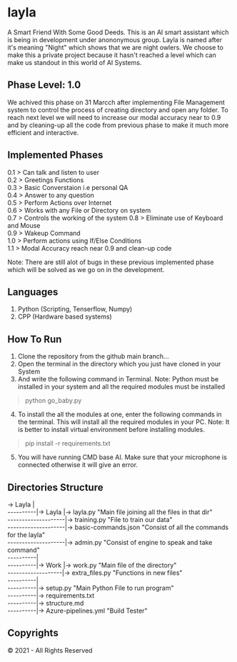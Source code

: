 # layla
A Smart Friend With Some Good Deeds. This is an AI smart assistant which is being in development under anononymous group. Layla is named after it's meaning "Night" which shows that we are night owlers. We choose to make this a private project because it hasn't reached a level which can make us standout in this world of AI Systems.

## Phase Level: 1.0
We achived this phase on 31 Marcch after implementing File Management system to control the process of creating directory and open any folder. To reach next level we will need to increase our modal accuracy near to 0.9 and by cleaning-up all the code from previous phase to make it much more efficient and interactive.

## Implemented Phases
0.1 > Can talk and listen to user  
0.2 > Greetings Functions  
0.3 > Basic Converstaion i.e personal QA  
0.4 > Answer to any question  
0.5 > Perform Actions over Internet  
0.6 > Works with any File or Directory on system  
0.7 > Controls the working of the system
0.8 > Eliminate use of Keyboard and Mouse  
0.9 > Wakeup Command  
1.0 > Perform actions using If/Else Conditions  
1.1 > Modal Accuracy reach near 0.9 and clean-up code  

Note: There are still alot of bugs in these previous implemented phase which will be solved as we go on in the development.

## Languages
1. Python (Scripting, Tenserflow, Numpy)
2. CPP (Hardware based systems)

## How To Run
1. Clone the repository from the github main branch...
2. Open the terminal in the directory which you just have cloned in your System
3. And write the following command in Terminal. Note: Python must be installed in your system and all the required modules must be installed
> python go_baby.py
4. To install the all the modules at one, enter the following commands in the terminal. 
This will install all the required modules in your PC. Note: It is better to install virtual environment before installing modules.
> pip install -r requirements.txt
5. You will have running CMD base AI. Make sure that your microphone is connected otherwise it will give an error.

## Directories Structure
-> Layla |   
----------|-> Layla |-> layla.py "Main file joining all the files in that dir"  
--------------------|-> training.py "File to train our data"  
--------------------|-> basic-commands.json "Consist of all the commands for the layla"  
--------------------|-> admin.py "Consist of engine to speak and take command"  
----------|  
----------|-> Work |-> work.py "Main file of the directory"  
-------------------|-> extra_files.py "Functions in new files"  
----------|  
----------|-> setup.py "Main Python File to run program"  
----------|-> requirements.txt  
----------|-> structure.md  
----------|-> Azure-pipelines.yml "Build Tester" 

## Copyrights 
© 2021 - All Rights Reserved
